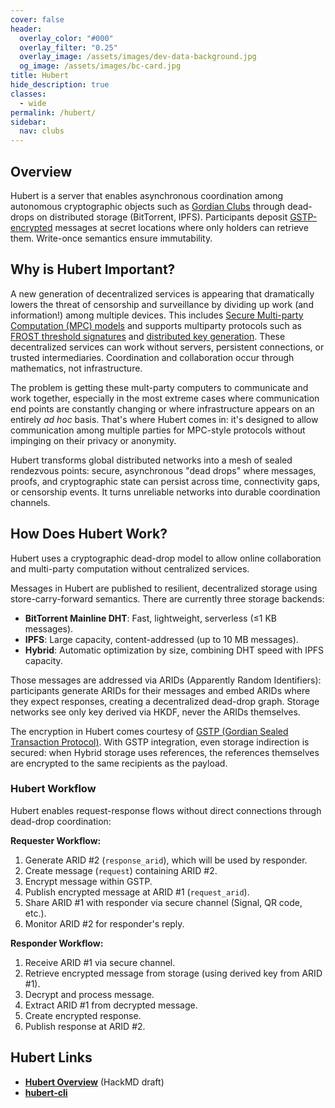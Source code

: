 ```yaml
---
cover: false
header:
  overlay_color: "#000"
  overlay_filter: "0.25"
  overlay_image: /assets/images/dev-data-background.jpg
  og_image: /assets/images/bc-card.jpg
title: Hubert
hide_description: true
classes:
  - wide
permalink: /hubert/
sidebar:
  nav: clubs
---
```


## Overview

Hubert is a server that enables asynchronous coordination among autonomous cryptographic objects such as [Gordian Clubs](/clubs/) through dead-drops on distributed storage (BitTorrent, IPFS). Participants deposit [GSTP-encrypted](/envelope/gstp/) messages at secret locations where only holders can retrieve them. Write-once semantics ensure immutability. 

## Why is Hubert Important?

A new generation of decentralized services is appearing that dramatically lowers the threat of censorship and surveillance by dividing up work (and information!) among multiple devices. This includes [Secure Multi-party Computation (MPC) models](https://en.wikipedia.org/wiki/Secure_multi-party_computation) and supports multiparty protocols such as [FROST threshold signatures](/frost/) and [distributed key generation](/dkg/). These decentralized services can work without servers, persistent connections, or trusted intermediaries. Coordination and collaboration occur through mathematics, not infrastructure.

The problem is getting these mult-party computers to communicate and work together, especially in the most extreme cases where communication end points are constantly changing or where infrastructure appears on an entirely _ad hoc_ basis. That's where Hubert comes in: it's designed to allow communication among multiple parties for MPC-style protocols without impinging on their privacy or anonymity.

Hubert transforms global distributed networks into a mesh of sealed rendezvous points: secure, asynchronous "dead drops" where messages, proofs, and cryptographic state can persist across time, connectivity gaps, or censorship events. It turns unreliable networks into durable coordination channels. 

## How Does Hubert Work?

Hubert uses a cryptographic dead-drop model to allow online collaboration and multi-party computation without centralized services.

Messages in Hubert are published to resilient, decentralized storage using store-carry-forward semantics. There are currently three storage backends:

- **BitTorrent Mainline DHT**: Fast, lightweight, serverless (≤1 KB messages).
- **IPFS**: Large capacity, content-addressed (up to 10 MB messages).
- **Hybrid**: Automatic optimization by size, combining DHT speed with IPFS capacity.

Those messages are addressed via ARIDs (Apparently Random Identifiers): participants generate ARIDs for their messages and embed ARIDs where they expect responses, creating a decentralized dead-drop graph. Storage networks see only key derived via HKDF, never the ARIDs themselves.

The encryption in Hubert comes courtesy of [GSTP (Gordian Sealed Transaction Protocol)](/envelope/gstp/). With GSTP integration, even storage indirection is secured: when Hybrid storage uses references, the references themselves are encrypted to the same recipients as the payload.

### Hubert Workflow

Hubert enables request-response flows without direct connections through dead-drop coordination:

**Requester Workflow:**
1. Generate ARID #2 (`response_arid`), which will be used by responder.
2. Create message (`request`) containing ARID #2.
3. Encrypt message within GSTP.
4. Publish encrypted message at ARID #1 (`request_arid`).
5. Share ARID #1 with responder via secure channel (Signal, QR code, etc.).
6. Monitor ARID #2 for responder's reply.

**Responder Workflow:**
1. Receive ARID #1 via secure channel.
2. Retrieve encrypted message from storage (using derived key from ARID #1).
3. Decrypt and process message.
4. Extract ARID #1 from decrypted message.
5. Create encrypted response.
6. Publish response at ARID #2.

## Hubert Links

* [**Hubert Overview**](https://hackmd.io/3OghoiSQTviz1KP_noN3mQ) (HackMD draft)
* [**hubert-cli**](https://github.com/BlockchainCommons/hubert-rust?tab=readme-ov-file)
